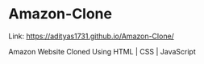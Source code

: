 ﻿# Amazon-Clone
Link:  https://adityas1731.github.io/Amazon-Clone/

Amazon Website Cloned Using HTML | CSS | JavaScript
